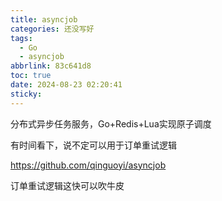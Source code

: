 ```yaml
---
title: asyncjob
categories: 还没写好
tags:
  - Go
  - asyncjob
abbrlink: 83c641d8
toc: true
date: 2024-08-23 02:20:41
sticky:
---
```


分布式异步任务服务，Go+Redis+Lua实现原子调度

<!-- more -->

有时间看下，说不定可以用于订单重试逻辑

https://github.com/qinguoyi/asyncjob


订单重试逻辑这快可以吹牛皮
